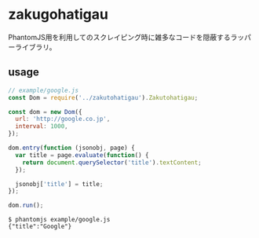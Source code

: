 # zakugohatigau

PhantomJS用を利用してのスクレイピング時に雑多なコードを隠蔽するラッパーライブラリ。

## usage

```js
// example/google.js
const Dom = require('../zakutohatigau').Zakutohatigau;

const dom = new Dom({
  url: 'http://google.co.jp',
  interval: 1000,
});

dom.entry(function (jsonobj, page) {
  var title = page.evaluate(function() {
    return document.querySelector('title').textContent;
  });

  jsonobj['title'] = title;
});

dom.run();

```

```
$ phantomjs example/google.js
{"title":"Google"}
```
